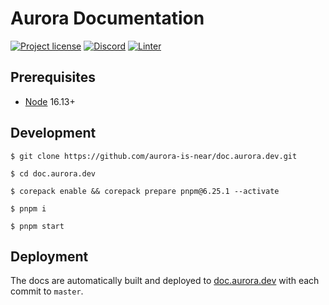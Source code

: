 # Aurora Documentation

[![Project license](https://img.shields.io/badge/License-Public%20Domain-blue.svg)](https://creativecommons.org/publicdomain/zero/1.0/)
[![Discord](https://img.shields.io/discord/490367152054992913?label=Discord)](https://discord.gg/jNjHYUF8vw)
[![Linter](https://github.com/aurora-is-near/doc.aurora.dev/workflows/Linter/badge.svg)](https://github.com/aurora-is-near/doc.aurora.dev/actions?query=workflow%3ALinter)

## Prerequisites

- [Node] 16.13+

## Development

```console
$ git clone https://github.com/aurora-is-near/doc.aurora.dev.git

$ cd doc.aurora.dev

$ corepack enable && corepack prepare pnpm@6.25.1 --activate

$ pnpm i

$ pnpm start
```

## Deployment

The docs are automatically built and deployed to [doc.aurora.dev](https://doc.aurora.dev/) with each commit to `master`.

[Node]:     https://nodejs.org
